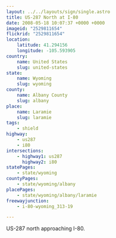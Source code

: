```yaml
---
layout: ../../layouts/sign/single.astro
title: US-287 North at I-80
date: 2008-05-18 10:07:37 +0000 +0000
imageid: "2529811654"
flickrid: "2529811654"
location:
    latitude: 41.294156
    longitude: -105.593905
country:
    name: United States
    slug: united-states
state:
    name: Wyoming
    slug: wyoming
county:
    name: Albany County
    slug: albany
place:
    name: Laramie
    slug: laramie
tags:
    - shield
highway:
    - us287
    - i80
intersections:
    - highway1: us287
      highway2: i80
statePages:
    - state/wyoming
countyPages:
    - state/wyoming/albany
placePages:
    - state/wyoming/albany/laramie
freewayjunction:
    - i-80-wyoming_313-19

---
```

US-287 north approaching I-80.